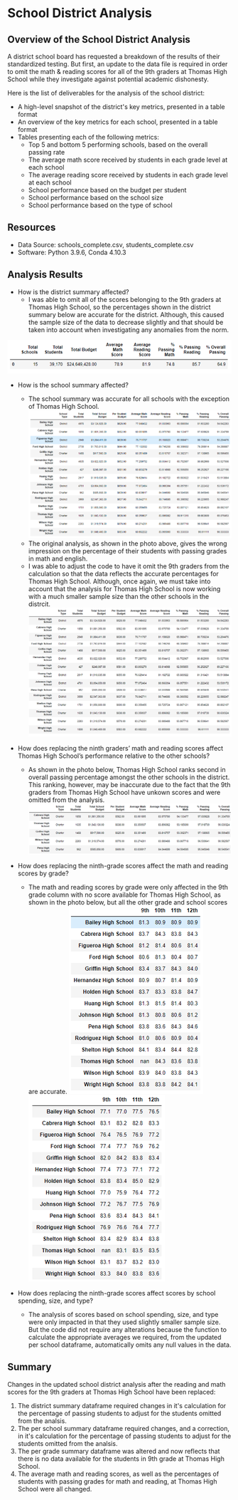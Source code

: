 # School District Analysis

## Overview of the School District Analysis
A district school board has requested a breakdown of the results of their standardized testing. But first, an update to the data file is required in order to omit the math & reading scores for all of the 9th graders at Thomas High School while they investigate against potential academic dishonesty.

Here is the list of deliverables for the analysis of the school district: 

- A high-level snapshot of the district's key metrics, presented in a table format
- An overview of the key metrics for each school, presented in a table format
- Tables presenting each of the following metrics:
	- Top 5 and bottom 5 performing schools, based on the overall passing rate
	- The average math score received by students in each grade level at each school
	- The average reading score received by students in each grade level at each school
	- School performance based on the budget per student
	- School performance based on the school size 
	- School performance based on the type of school

## Resources
- Data Source: schools_complete.csv, students_complete.csv
- Software: Python 3.9.6, Conda 4.10.3

## Analysis Results
- How is the district summary affected?
	- I was able to omit all of the scores belonging to the 9th graders at Thomas High School, so the percentages shown in the district summary below are accurate for the district. Although, this caused the sample size of the data to decrease slightly and that should be taken into account when investigating any anomalies from the norm.

![District_Summary](challenge/resources/district_summary_df.png)

- How is the school summary affected?
	- The school summary was accurate for all schools with the exception of Thomas High School. 
![Per_School_Summary](challenge/resources/per_school_summary_df.png)
	- The original analysis, as shown in the photo above, gives the wrong impression on the percentage of their students with passing grades in math and english.
	- I was able to adjust the code to have it omit the 9th graders from the calculation so that the data reflects the accurate percentages for Thomas High School. Although, once again, we must take into account that the analysis for Thomas High School is now working with a much smaller sample size than the other schools in the distrcit.
![Per_School_Summary_Updated](challenge/resources/per_school_summary_updated_df.png)

- How does replacing the ninth graders’ math and reading scores affect Thomas High School’s performance relative to the other schools?
	- As shown in the photo below, Thomas High School ranks second in overall passing percentage amongst the other schools in the district. This ranking, however, may be inaccurate due to the fact that the 9th graders from Thomas High School have unkown scores and were omitted from the analysis.
![Top_Schools](challenge/resources/top_schools_df.png)

- How does replacing the ninth-grade scores affect the math and reading scores by grade?
	- The math and reading scores by grade were only affected in the 9th grade column with no score available for Thomas High School, as shown in the photo below, but all the other grade and school scores are accurate.
![Reading_Scores_By_Grade](challenge/resources/reading_scores_by_grade_df.png)
![Math_Scores_By_Grade](challenge/resources/math_scores_by_grade_df.png)

- How does replacing the ninth-grade scores affect scores by school spending, size, and type?
	- The analysis of scores based on school spending, size, and type were only impacted in that they used slightly smaller sample size. But the code did not require any alterations because the function to calculate the appropriate averages we required, from the updated per school dataframe, automatically omits any null values in the data.

## Summary
Changes in the updated school district analysis after the reading and math scores for the 9th graders at Thomas High School have been replaced:
1. The district summary dataframe required changes in it's calculation for the percentage of passing students to adjust for the students omitted from the analsis.
2. The per school summary dataframe required changes, and a correction, in it's calculation for the percentage of passing students to adjust for the students omitted from the analsis.
3. The per grade summary dataframe was altered and now reflects that there is no data available for the students in 9th grade at Thomas High School.
4. The average math and reading scores, as well as the percentages of students with passing grades for math and reading, at Thomas High School were all changed.
